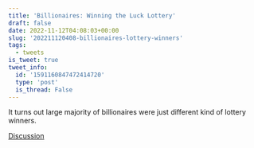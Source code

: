```yaml
---
title: 'Billionaires: Winning the Luck Lottery'
draft: false
date: 2022-11-12T04:08:03+00:00
slug: '202211120408-billionaires-lottery-winners'
tags:
  - tweets
is_tweet: true
tweet_info:
  id: '1591160847472414720'
  type: 'post'
  is_thread: False
---
```




It turns out large majority of billionaires were just different kind of lottery winners.

[Discussion](https://x.com/sytelus/status/1591160847472414720)
